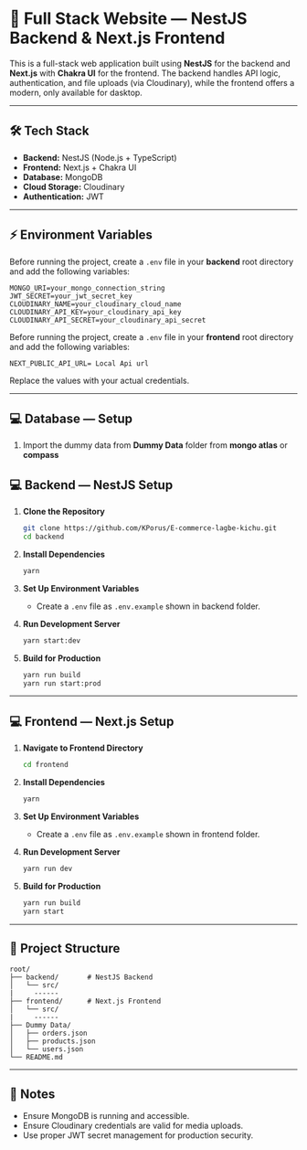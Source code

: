 # 🚀 Full Stack Website — NestJS Backend & Next.js Frontend

This is a full-stack web application built using **NestJS** for the backend and **Next.js** with **Chakra UI** for the frontend. The backend handles API logic, authentication, and file uploads (via Cloudinary), while the frontend offers a modern, only available for dasktop.

---

## 🛠️ Tech Stack

- **Backend:** NestJS (Node.js + TypeScript)
- **Frontend:** Next.js + Chakra UI
- **Database:** MongoDB
- **Cloud Storage:** Cloudinary
- **Authentication:** JWT

---

## ⚡ Environment Variables

Before running the project, create a `.env` file in your **backend** root directory and add the following variables:

```env
MONGO_URI=your_mongo_connection_string
JWT_SECRET=your_jwt_secret_key
CLOUDINARY_NAME=your_cloudinary_cloud_name
CLOUDINARY_API_KEY=your_cloudinary_api_key
CLOUDINARY_API_SECRET=your_cloudinary_api_secret
```
Before running the project, create a `.env` file in your **frontend** root directory and add the following variables:

```env
NEXT_PUBLIC_API_URL= Local Api url
```

Replace the values with your actual credentials.

---
## 💻 Database — Setup

1. Import the dummy data from **Dummy Data** folder from **mongo atlas** or **compass**
   
## 💻 Backend — NestJS Setup

1. **Clone the Repository**
   ```bash
   git clone https://github.com/KPorus/E-commerce-lagbe-kichu.git
   cd backend
   ```

2. **Install Dependencies**
   ```bash
   yarn
   ```

3. **Set Up Environment Variables**
   - Create a `.env` file as `.env.example` shown in backend folder.

4. **Run Development Server**
   ```bash
   yarn start:dev
   ```

5. **Build for Production**
   ```bash
   yarn run build
   yarn run start:prod
   ```

---

## 💻 Frontend — Next.js Setup

1. **Navigate to Frontend Directory**
   ```bash
   cd frontend
   ```

2. **Install Dependencies**
   ```bash
   yarn
   ```
3. **Set Up Environment Variables**
   - Create a `.env` file as `.env.example` shown in frontend folder.

4. **Run Development Server**
   ```bash
   yarn run dev
   ```

5. **Build for Production**
   ```bash
   yarn run build
   yarn start
   ```

---

## 📂 Project Structure

```
root/
├── backend/       # NestJS Backend
│   └── src/
|     ------
├── frontend/      # Next.js Frontend
│   └── src/
|     ------
├── Dummy Data/
│   ├── orders.json
│   ├── products.json
│   └── users.json
└── README.md
```

---

## 📌 Notes

- Ensure MongoDB is running and accessible.
- Ensure Cloudinary credentials are valid for media uploads.
- Use proper JWT secret management for production security.
